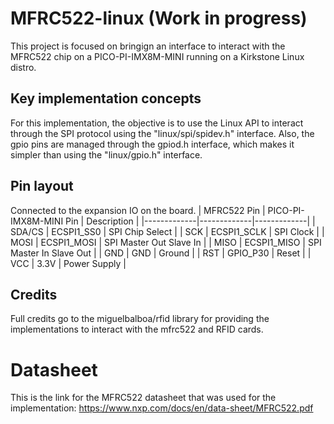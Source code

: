 # MFRC522-linux (Work in progress)
This project is focused on bringign an interface to interact with the MFRC522 chip on a PICO-PI-IMX8M-MINI running on a Kirkstone Linux distro.

## Key implementation concepts
For this implementation, the objective is to use the Linux API to interact through the SPI protocol using the "linux/spi/spidev.h" interface. Also, the gpio pins are managed through the gpiod.h interface, which makes it simpler than using the "linux/gpio.h" interface.

## Pin layout
Connected to the expansion IO on the board.
| MFRC522 Pin | PICO-PI-IMX8M-MINI Pin | Description |
|-------------|-------------|-------------|
| SDA/CS      | ECSPI1_SS0       | SPI Chip Select |
| SCK         | ECSPI1_SCLK       | SPI Clock |
| MOSI        | ECSPI1_MOSI       | SPI Master Out Slave In |
| MISO        | ECSPI1_MISO       | SPI Master In Slave Out |
| GND         | GND         | Ground |
| RST         | GPIO_P30       | Reset |
| VCC         | 3.3V        | Power Supply |

## Credits
Full credits go to the miguelbalboa/rfid library for providing the implementations to interact with the mfrc522 and RFID cards.

# Datasheet
This is the link for the MFRC522 datasheet that was used for the implementation:
https://www.nxp.com/docs/en/data-sheet/MFRC522.pdf
